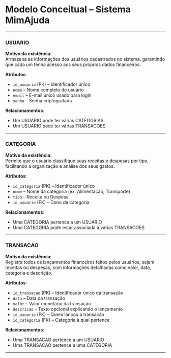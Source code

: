 # Modelo Conceitual – Sistema MimAjuda 

---

### USUARIO

**Motivo da existência**:  
Armazena as informações dos usuários cadastrados no sistema, garantindo que cada um tenha acesso aos seus próprios dados financeiros.

**Atributos**:
- `id_usuario` (PK) – Identificador único
- `nome` – Nome completo do usuário
- `email` – E-mail único usado para login
- `senha` – Senha criptografada

**Relacionamentos**:
- Um USUARIO pode ter várias CATEGORIAS
- Um USUARIO pode ter várias TRANSACOES

---

### CATEGORIA

**Motivo da existência**:  
Permite que o usuário classifique suas receitas e despesas por tipo, facilitando a organização e análise dos seus gastos.

**Atributos**:
- `id_categoria` (PK) – Identificador único
- `nome` – Nome da categoria (ex: Alimentação, Transporte)
- `tipo` – Receita ou Despesa
- `id_usuario` (FK) – Dono da categoria

**Relacionamentos**:
- Uma CATEGORIA pertence a um USUARIO
- Uma CATEGORIA pode estar associada a várias TRANSACOES

---

### TRANSACAO

**Motivo da existência**:  
Registra todos os lançamentos financeiros feitos pelos usuários, sejam receitas ou despesas, com informações detalhadas como valor, data, categoria e descrição.

**Atributos**:
- `id_transacao` (PK) – Identificador único da transação
- `data` – Data da transação
- `valor` – Valor monetário da transação
- `descricao` – Texto opcional explicando o lançamento
- `id_usuario` (FK) – Quem lançou a transação
- `id_categoria` (FK) – Categoria à qual pertence

**Relacionamentos**:
- Uma TRANSACAO pertence a um USUARIO
- Uma TRANSACAO pertence a uma CATEGORIA

---
